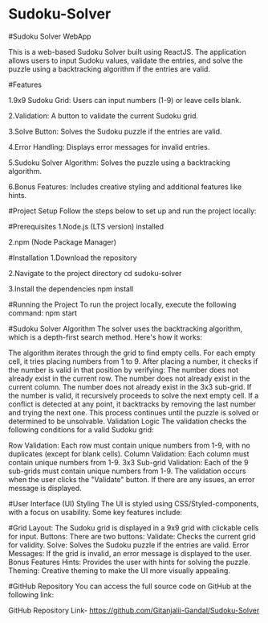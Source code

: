 # Sudoku-Solver

#Sudoku Solver WebApp

This is a web-based Sudoku Solver built using  ReactJS. The application allows users to input Sudoku values, validate the entries, and solve the puzzle using a backtracking algorithm if the entries are valid.

#Features

1.9x9 Sudoku Grid: Users can input numbers (1-9) or leave cells blank.

2.Validation: A button to validate the current Sudoku grid.

3.Solve Button: Solves the Sudoku puzzle if the entries are valid.

4.Error Handling: Displays error messages for invalid entries.

5.Sudoku Solver Algorithm: Solves the puzzle using a backtracking algorithm.

6.Bonus Features: Includes creative styling and additional features like hints.

#Project Setup
Follow the steps below to set up and run the project locally:

#Prerequisites
1.Node.js (LTS version) installed

2.npm (Node Package Manager)

#Installation
1.Download the repository

2.Navigate to the project directory
cd sudoku-solver

3.Install the dependencies
npm install

#Running the Project
To run the project locally, execute the following command:
npm start

#Sudoku Solver Algorithm
The solver uses the backtracking algorithm, which is a depth-first search method. Here's how it works:

The algorithm iterates through the grid to find empty cells.
For each empty cell, it tries placing numbers from 1 to 9.
After placing a number, it checks if the number is valid in that position by verifying:
The number does not already exist in the current row.
The number does not already exist in the current column.
The number does not already exist in the 3x3 sub-grid.
If the number is valid, it recursively proceeds to solve the next empty cell.
If a conflict is detected at any point, it backtracks by removing the last number and trying the next one.
This process continues until the puzzle is solved or determined to be unsolvable.
Validation Logic
The validation checks the following conditions for a valid Sudoku grid:

Row Validation: Each row must contain unique numbers from 1-9, with no duplicates (except for blank cells).
Column Validation: Each column must contain unique numbers from 1-9.
3x3 Sub-grid Validation: Each of the 9 sub-grids must contain unique numbers from 1-9.
The validation occurs when the user clicks the "Validate" button. If there are any issues, an error message is displayed.

#User Interface (UI) Styling
The UI is styled using CSS/Styled-components, with a focus on usability. Some key features include:

#Grid Layout: The Sudoku grid is displayed in a 9x9 grid with clickable cells for input.
Buttons: There are two buttons:
Validate: Checks the current grid for validity.
Solve: Solves the Sudoku puzzle if the entries are valid.
Error Messages: If the grid is invalid, an error message is displayed to the user.
Bonus Features
Hints: Provides the user with hints for solving the puzzle.
Theming: Creative theming to make the UI more visually appealing.

#GitHub Repository
You can access the full source code on GitHub at the following link:

GitHub Repository Link-   https://github.com/Gitanjalii-Gandal/Sudoku-Solver



